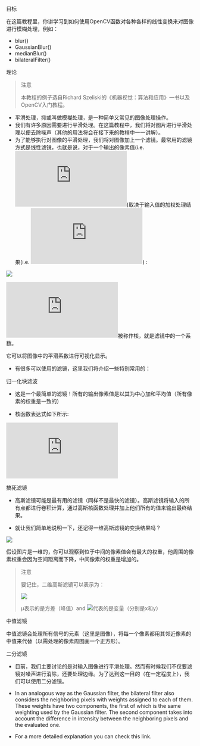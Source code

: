 目标

在这篇教程里，你讲学习到如何使用OpenCV函数对各种各样的线性变换来对图像进行模糊处理，例如：

* blur()
* GaussianBlur()
* medianBlur()
* bilateralFilter()

理论

> 注意
>
> 本教程的例子选自Richard Szeliski的《机器视觉：算法和应用》一书以及OpenCV入门教程。

* 平滑处理，抑或叫做模糊处理，是一种简单又常见的图像处理操作。
* 我们有许多原因需要进行平滑处理。在这篇教程中，我们将对图片进行平滑处理以便去除噪声（其他的用法将会在接下来的教程中一一讲解）。
* 为了能够执行对图像的平滑处理，我们将对图像加上一个滤镜。最常用的滤镜方式是线性滤镜，也就是说，对于一个输出的像素值(i.e. ![](http://latex.codecogs.com/gif.latex?g(i,j)))取决于输入值的加权处理结果(i.e. ![](http://latex.codecogs.com/gif.latex?f(i+k,j+l))) :

![](http://latex.codecogs.com/gif.latex?g(i,j)=\sum_{k,l}f(i+k,j+l)h(k,l))

![](http://latex.codecogs.com/gif.latex?h(k,l))被称作核，就是滤镜中的一个系数。

它可以将图像中的平滑系数进行可视化显示。

* 有很多可以使用的滤镜，这里我们将介绍一些特别常用的：

归一化块滤波

* 这是一个最简单的滤镜！所有的输出像素值是以其为中心加和平均值（所有像素的权重是一致的）

* 核函数表达式如下所示:

![](http://latex.codecogs.com/gif.latex?K%3D%5Cdfrac%7B1%7D%7BK_%7Bwidth%7D%5Ccdot%7BK_%7Bheight%7D%7D%7D%5Cbegin%7Bbmatrix%7D1%261%261%26...%261%5C%5C1%261%261%26...%261%5C%5C.%26.%26.%26...%26%201%5C%5C.%26.%26.%26...%261%5C%5C1%261%261%26...%261%5Cend%7Bbmatrix%7D)

搞死滤镜

* 高斯滤镜可能是最有用的滤镜（同样不是最快的滤镜）。高斯滤镜将输入的所有点都进行卷积计算，通过高斯核函数处理并加上他们所有的值来输出最终结果。

* 就让我们简单地说明一下，还记得一维高斯滤镜的变换结果吗？

![](file:///F:/Project/C/OpenCV4.1.0doc/Smoothing_Tutorial_theory_gaussian_0.jpg)

假设图片是一维的，你可以观察到位于中间的像素值会有最大的权重，他周围的像素权重会因为空间距离而下降，中间像素的权重是增加的。

> 注意
> 
> 要记住，二维高斯滤镜可以表示为：
> 
> ![](http://latex.codecogs.com/gif.latex?G_{0}(x,y)=Ae^{\dfrac{-(x-\mu_{x})^{2}}{2\sigma^{2}_{x}}+\dfrac{-(y-\mu_{y})^{2}}{2\sigma^{2}_{y}}})
> 
> μ表示的是方差（峰值）and ![](http://latex.codecogs.com/gif.latex?\sigma^{2})代表的是变量（分别是x和y）

中值滤镜

中值滤镜会处理所有信号的元素（这里是图像），将每一个像素都用其邻近像素的中值来代替（以需处理的像素周围画一个正方形）。

二分滤镜

* 目前，我们主要讨论的是对输入图像进行平滑处理。然而有时候我们不仅要滤镜对噪声进行消除，还要处理边缘。为了达到这一目的（在一定程度上），我们可以使用二分滤镜。

* In an analogous way as the Gaussian filter, the bilateral filter also considers the neighboring pixels with weights assigned to each of them. These weights have two components, the first of which is the same weighting used by the Gaussian filter. The second component takes into account the difference in intensity between the neighboring pixels and the evaluated one.

* For a more detailed explanation you can check this link.
